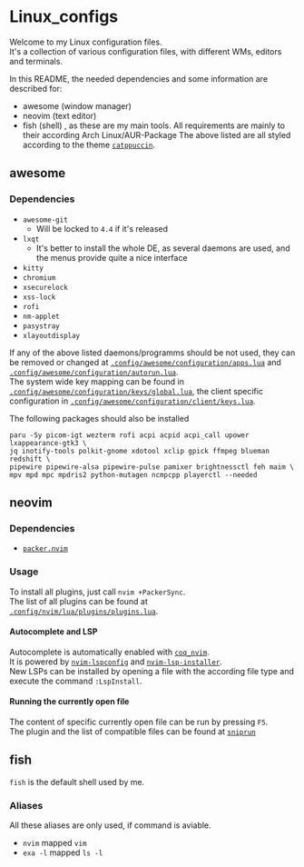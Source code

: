 # Linux_configs
Welcome to my Linux configuration files.    
It's a collection of various configuration files, with different WMs, editors and terminals.    

In this README, the needed dependencies and some information are described for:
- awesome (window manager)
- neovim (text editor)
- fish (shell)
, as these are my main tools.
All requirements are mainly to their according Arch Linux/AUR-Package
The above listed are all styled according to the theme [`catppuccin`](https://github.com/catppuccin/catppuccin).
<!--Configs for kitty and neofetch are taken from [Dragonsight91 dotfiles](https://github.com/Dragonsight91/dotfiles)--->

## awesome
### Dependencies
- `awesome-git`
  - Will be locked to `4.4` if it's released
- `lxqt`
  - It's better to install the whole DE, as several daemons are used, and the menus provide quite a nice interface
- `kitty`
- `chromium`
- `xsecurelock`
- `xss-lock`
- `rofi`
- `nm-applet`
- `pasystray`
- `xlayoutdisplay`

If any of the above listed daemons/programms should be not used, they can be removed or changed at [`.config/awesome/configuration/apps.lua`](https://github.com/rxt30/Linux_configs/blob/master/.config/awesome/configuration/apps.lua) and [`.config/awesome/configuration/autorun.lua`](https://github.com/rxt30/Linux_configs/blob/master/.config/awesome/configuration/autorun.lua).    
The system wide key mapping can be found in [`.config/awesome/configuration/keys/global.lua`](https://github.com/rxt30/Linux_configs/blob/master/.config/awesome/configuration/keys/global.lua), the client specific configuration in [`.config/awesome/configuration/client/keys.lua`](https://github.com/rxt30/Linux_configs/blob/master/.config/awesome/configuration/client/keys.lua).

The following packages should also be installed
```
paru -Sy picom-igt wezterm rofi acpi acpid acpi_call upower lxappearance-gtk3 \
jq inotify-tools polkit-gnome xdotool xclip gpick ffmpeg blueman redshift \
pipewire pipewire-alsa pipewire-pulse pamixer brightnessctl feh maim \
mpv mpd mpc mpdris2 python-mutagen ncmpcpp playerctl --needed
```

## neovim
### Dependencies
- [`packer.nvim`](https://github.com/wbthomason/packer.nvim)

### Usage
To install all plugins, just call `nvim +PackerSync`.    
The list of all plugins can be found at [`.config/nvim/lua/plugins/plugins.lua`](https://github.com/rxt30/Linux_configs/blob/master/.config/nvim/lua/plugins/plugins.lua).

#### Autocomplete and LSP
Autocomplete is automatically enabled with [`coq_nvim`](https://github.com/ms-jpq/coq_nvim).     
It is powered by [`nvim-lspconfig`](https://github.com/neovim/nvim-lspconfig) and [`nvim-lsp-installer`](https://github.com/williamboman/nvim-lsp-installer).    
New LSPs can be installed by opening a file with the according file type and execute the command `:LspInstall`.

#### Running the currently open file
The content of specific currently open file can be run by pressing `F5`.    
The plugin and the list of compatible files can be found at [`sniprun`](https://github.com/michaelb/sniprun)

## fish
`fish` is the default shell used by me.     
### Aliases
All these aliases are only used, if command is aviable.   
- `nvim` mapped `vim`
- `exa -l` mapped `ls -l`
